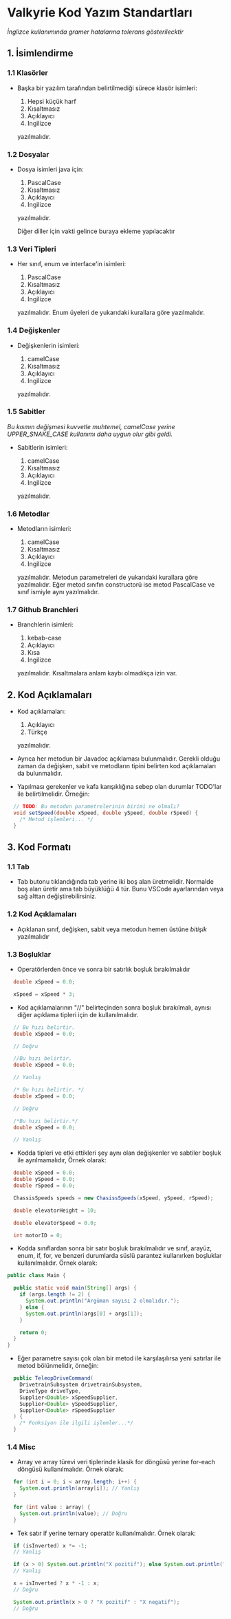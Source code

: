 # Valkyrie Kod Yazım Standartları

*İnglizce kullanımında gramer hatalarına tolerans gösterilecktir*

## 1. İsimlendirme

### 1.1 Klasörler

- Başka bir yazılım tarafından belirtilmediği sürece klasör isimleri:
  1. Hepsi küçük harf
  2. Kısaltmasız
  3. Açıklayıcı
  4. Ingilizce  

  yazılmalıdır.

### 1.2 Dosyalar

- Dosya isimleri java için:
  1. PascalCase
  2. Kısaltmasız
  3. Açıklayıcı
  4. Ingilizce

  yazılmalıdır.

  Diğer diller için vakti gelince buraya ekleme yapılacaktır

### 1.3 Veri Tipleri

- Her sınıf, enum ve interface'in isimleri:
  1. PascalCase
  2. Kısaltmasız
  3. Açıklayıcı
  4. Ingilizce

  yazılmalıdır. Enum üyeleri de yukarıdaki kurallara göre yazılmalıdır.

### 1.4 Değişkenler

- Değişkenlerin isimleri:
  1. camelCase
  2. Kısaltmasız
  3. Açıklayıcı
  4. Ingilizce

  yazılmalıdır.

### 1.5 Sabitler

*Bu kısmın değişmesi kuvvetle muhtemel, camelCase yerine UPPER_SNAKE_CASE kullanımı daha uygun olur gibi geldi.*

- Sabitlerin isimleri:
  1. camelCase
  2. Kısaltmasız
  3. Açıklayıcı
  4. Ingilizce

  yazılmalıdır.

### 1.6 Metodlar

- Metodların isimleri:
  1. camelCase
  2. Kısaltmasız
  3. Açıklayıcı
  4. Ingilizce

  yazılmalıdır. Metodun parametreleri de yukarıdaki kurallara göre yazılmalıdır. Eğer metod sınıfın constructorü ise metod PascalCase ve sınıf ismiyle aynı yazılmalıdır.

### 1.7 Github Branchleri

- Branchlerin isimleri:
  1. kebab-case
  2. Açıklayıcı
  3. Kısa
  4. Ingilizce

  yazılmalıdır. Kısaltmalara anlam kaybı olmadıkça izin var.

## 2. Kod Açıklamaları

- Kod açıklamaları:
  1. Açıklayıcı
  2. Türkçe

  yazılmalıdır.

- Ayrıca her metodun bir Javadoc açıklaması bulunmalıdır. Gerekli olduğu zaman da değişken, sabit ve metodların tipini belirten kod açıklamaları da bulunmalıdır.

- Yapılması gerekenler ve kafa karışıklığına sebep olan durumlar TODO'lar ile belirtilmelidir. Örneğin:

```java
  // TODO: Bu metodun parametrelerinin birimi ne olmalı?
  void setSpeed(double xSpeed, double ySpeed, double rSpeed) {
    /* Metod işlemleri... */
  }
```

## 3. Kod Formatı

### 1.1 Tab

- Tab butonu tıklandığında tab yerine iki boş alan üretmelidir. Normalde boş alan üretir ama tab büyüklüğü 4 tür. Bunu VSCode ayarlarından veya sağ alttan değiştirebilirsiniz.

### 1.2 Kod Açıklamaları

- Açıklanan sınıf, değişken, sabit veya metodun hemen üstüne *bitişik* yazılmalıdır

### 1.3 Boşluklar

- Operatörlerden önce ve sonra bir satırlık boşluk bırakılmalıdır

```java
  double xSpeed = 0.0;

  xSpeed = xSpeed * 3;
```

- Kod açıklamalarının "//" belirteçinden sonra boşluk bırakılmalı, aynısı diğer açıklama tipleri için de kullanılmalıdır.

```java
  // Bu hızı belirtir.
  double xSpeed = 0.0;

  // Doğru
```

```java
  //Bu hızı belirtir.
  double xSpeed = 0.0;

  // Yanlış
```

```java
  /* Bu hızı belirtir. */
  double xSpeed = 0.0;

  // Doğru
```

```java
  /*Bu hızı belirtir.*/
  double xSpeed = 0.0;

  // Yanlış
```

- Kodda tipleri ve etki ettikleri şey aynı olan değişkenler ve sabtiler boşluk ile ayrılmamalıdır, Örnek olarak:

```java
  double xSpeed = 0.0;
  double ySpeed = 0.0;
  double rSpeed = 0.0;

  ChassisSpeeds speeds = new ChasissSpeeds(xSpeed, ySpeed, rSpeed);

  double elevatorHeight = 10;

  double elevatorSpeed = 0.0;

  int motorID = 0;
```

- Kodda sınıflardan sonra bir satır boşluk bırakılmalıdır ve sınıf, arayüz, enum, if, for, ve benzeri durumlarda süslü parantez kullanırken boşluklar kullanılmalıdır. Örnek olarak:

```java
public class Main {

  public static void main(String[] args) {
    if (args.length != 2) {
      System.out.println("Argüman sayısı 2 olmalıdır.");
    } else {
      System.out.println(args[0] + args[1]);
    }

    return 0;
  }
}
```

- Eğer parametre sayısı çok olan bir metod ile karşılaşılırsa yeni satırlar ile metod bölünmelidir, örneğin:

```java
  public TeleopDriveCommand(
    DrivetrainSubsystem drivetrainSubsystem,
    DriveType driveType,
    Supplier<Double> xSpeedSupplier,
    Supplier<Double> ySpeedSupplier,
    Supplier<Double> rSpeedSupplier  
  ) {
    /* Fonksiyon ile ilgili işlemler...*/
  }
```

### 1.4 Misc

- Array ve array türevi veri tiplerinde klasik for döngüsü yerine for-each döngüsü kullanılmalıdır. Örnek olarak:

```java
  for (int i = 0; i < array.length; i++) {
    System.out.println(array[i]); // Yanlış
  }
```

```java
  for (int value : array) {
    System.out.println(value); // Doğru
  }
```

- Tek satır if yerine ternary operatör kullanılmalıdır. Örnek olarak:

```java
  if (isInverted) x *= -1;
  // Yanlış  
```

```java
  if (x > 0) System.out.println("X pozitif"); else System.out.println("X negatif");
  // Yanlış
```

```java
  x = isInverted ? x * -1 : x;
  // Doğru
```

```java
  System.out.println(x > 0 ? "X pozitif" : "X negatif");
  // Doğru
```
